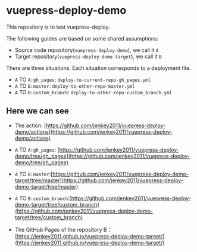 # vuepress-deploy-demo

This repository is to test vuepress-deploy.

The following guides are based on some shared assumptions:

- Source code repository(`vuepress-deploy-demo`), we call it `A`
- Target repository(`vuepress-deploy-demo-target`), we call it `B`

There are three situations. Each situation corresponds to a deployment file. 

- `A` TO `A:gh_pages`: `deploy-to-current-repo-gh_pages.yml`
- `A` TO `B:master`: `deploy-to-other-repo-master.yml`
- `A` TO `B:custom_branch`: `deploy-to-other-repo-custom_branch.yml`

## Here we can see

- The action: [https://github.com/jenkey2011/vuepress-deploy-demo/actions](https://github.com/jenkey2011/vuepress-deploy-demo/actions)

- `A` TO `A:gh_pages`: [https://github.com/jenkey2011/vuepress-deploy-demo/tree/gh_pages](https://github.com/jenkey2011/vuepress-deploy-demo/tree/gh_pages)

- `A` TO `B:master`:[https://github.com/jenkey2011/vuepress-deploy-demo-target/tree/master](https://github.com/jenkey2011/vuepress-deploy-demo-target/tree/master)

- `A` TO `B:custom_branch`:[https://github.com/jenkey2011/vuepress-deploy-demo-target/tree/custom_branch](https://github.com/jenkey2011/vuepress-deploy-demo-target/tree/custom_branch)

- The GitHub Pages of the repository B： [https://jenkey2011.github.io/vuepress-deploy-demo-target/](https://jenkey2011.github.io/vuepress-deploy-demo-target/)